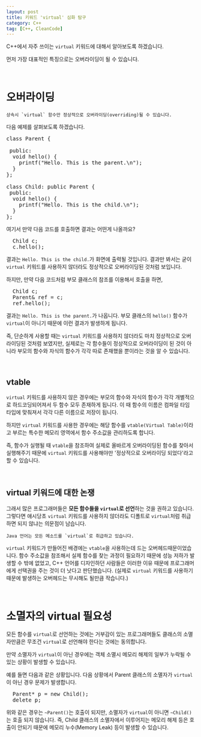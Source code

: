 ```yaml
---
layout: post
title: 키워드 'virtual' 심화 탐구
category: C++
tag: [C++, CleanCode]
---
```


C++에서 자주 쓰이는 `virtual` 키워드에 대해서 알아보도록 하겠습니다. 

먼저 가장 대표적인 특징으로는 오버라이딩이 될 수 있습니다.

<br>

# 오버라이딩

~~~
상속시 `virtual` 함수만 정상적으로 오버라이딩(overriding)될 수 있습니다.
~~~

다음 예제를 살펴보도록 하겠습니다.

<pre class="prettyprint">
class Parent {

 public:
  void hello() {
    printf("Hello. This is the parent.\n");
  }
};

class Child: public Parent {
 public:
  void hello() {
    printf("Hello. This is the child.\n");
  }
};
</pre>

여기서 만약 다음 코드를 호출하면 결과는 어떤게 나올까요?

<pre class="prettyprint">
  Child c;
  c.hello();
</pre>

결과는 `Hello. This is the child.`가 화면에 출력될 것입니다. 결과만 봐서는 굳이 `virtual` 키워드를 사용하지 않더라도 정상적으로 오버라이딩된 것처럼 보입니다.

하지만, 만약 다음 코드처럼 부모 클래스의 참조를 이용해서 호출을 하면, 

<pre class="prettyprint">
  Child c;
  Parent& ref = c;
  ref.hello();
</pre>

결과는 `Hello. This is the parent.`가 나옵니다. 부모 클래스의 `hello()` 함수가 `virtual`이 아니기 때문에 이런 결과가 발생하게 됩니다.

즉, 단순하게 사용할 때는 `virtual` 키워드를 사용하지 않더라도 마치 정상적으로 오버라이딩된 것처럼 보였지만, 실제로는 각 함수들이 정상적으로 오버라이딩이 된 것이 아니라 부모의 함수와 자식의 함수가 각각 따로 존재했을 뿐이라는 것을 알 수 있습니다.

<br>

## vtable

`virtual` 키워드를 사용하지 않은 경우에는 부모의 함수와 자식의 함수가 각각 개별적으로 하드코딩되어져서 두 함수 모두 존재하게 됩니다. 이 때 함수의 이름은 컴파일 타임 타입에 맞춰져서 각각 다른 이름으로 저장이 됩니다.

하지만 `virtual` 키워드를 사용한 경우에는 해당 함수를 `vtable(Virtual Table)`이라고 부르는 특수한 메모리 영역에서 함수 주소값을 관리하도록 합니다.

즉, 함수가 실행될 때 `vtable`을 참조하여 실제로 올바르게 오버라이딩된 함수를 찾아서 실행해주기 때문에 `virtual` 키워드를 사용해야만 '정상적으로 오버라이딩 되었다'라고 할 수 있습니다.

<br>

## virtual 키워드에 대한 논쟁

그래서 많은 프로그래머들은 **모든 함수들을 `virtual`로 선언**하는 것을 권하고 있습니다. 그렇다면 애시당초 `virtual` 키워드를 사용하지 않더라도 디폴트로 `virtual`처럼 취급하면 되지 않냐는 의문점이 남습니다.

~~~
Java 언어는 모든 메소드를 `virtual`로 취급하고 있습니다.
~~~

`virtual` 키워드가 만들어진 배경에는 `vtable`을 사용하는데 드는 오버헤드때문이었습니다. 함수 주소값을 참조해서 실제 함수를 찾는 과정이 필요하기 때문에 성능 저하가 발생할 수 밖에 없었고, C++ 언어를 디자인하던 사람들은 이러한 이유 때문에 프로그래머에게 선택권을 주는 것이 더 낫다고 판단했습니다. (실제로 `virtual` 키워드를 사용하기 때문에 발생하는 오버헤드는 무시해도 될만큼 작습니다.)

<br>

# 소멸자의 virtual 필요성

모든 함수를 `virtual`로 선언하는 것에는 거부감이 있는 프로그래머들도 클래스의 소멸자만큼은 무조건 `virtual`로 선언해야 한다는 것에는 동의합니다.

만약 소멸자가 `virtual`이 아닌 경우에는 객체 소멸시 메모리 해제의 일부가 누락될 수 있는 상황이 발생할 수 있습니다. 

예를 들면 다음과 같은 상황입니다. 다음 상황에서 Parent 클래스의 소멸자가 `virtual`이 아닌 경우 문제가 발생합니다.

<pre class="prettyprint">
  Parent* p = new Child();
  delete p;
</pre>

위와 같은 경우는 `~Parent()`는 호출이 되지만, 소멸자가 `virtual`이 아니면 `~Child()`는 호출 되지 않습니다. 즉, Child 클래스의 소멸자에서 이루어지는 메모리 해제 등은 호출이 안되기 때문에 메모리 누수(Memory Leak) 등이 발생할 수 있습니다.